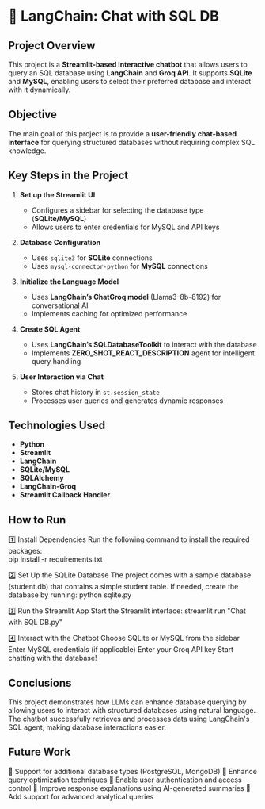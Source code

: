 # 🦜 LangChain: Chat with SQL DB

## Project Overview  
This project is a **Streamlit-based interactive chatbot** that allows users to query an SQL database using **LangChain** and **Groq API**. It supports **SQLite** and **MySQL**, enabling users to select their preferred database and interact with it dynamically.

## Objective  
The main goal of this project is to provide a **user-friendly chat-based interface** for querying structured databases without requiring complex SQL knowledge.

## Key Steps in the Project  

1. **Set up the Streamlit UI**  
   - Configures a sidebar for selecting the database type (**SQLite/MySQL**)  
   - Allows users to enter credentials for MySQL and API keys  

2. **Database Configuration**  
   - Uses `sqlite3` for **SQLite** connections  
   - Uses `mysql-connector-python` for **MySQL** connections  

3. **Initialize the Language Model**  
   - Uses **LangChain’s ChatGroq model** (Llama3-8b-8192) for conversational AI  
   - Implements caching for optimized performance  

4. **Create SQL Agent**  
   - Uses **LangChain’s SQLDatabaseToolkit** to interact with the database  
   - Implements **ZERO_SHOT_REACT_DESCRIPTION** agent for intelligent query handling  

5. **User Interaction via Chat**  
   - Stores chat history in `st.session_state`  
   - Processes user queries and generates dynamic responses  

## Technologies Used  
- **Python**  
- **Streamlit**  
- **LangChain**  
- **SQLite/MySQL**  
- **SQLAlchemy**  
- **LangChain-Groq**  
- **Streamlit Callback Handler**  

## How to Run  

1️⃣ Install Dependencies
Run the following command to install the required packages:  
pip install -r requirements.txt

2️⃣ Set Up the SQLite Database
The project comes with a sample database (student.db) that contains a simple student table.
If needed, create the database by running:
python sqlite.py

3️⃣ Run the Streamlit App
Start the Streamlit interface:
streamlit run "Chat with SQL DB.py"

4️⃣ Interact with the Chatbot
Choose SQLite or MySQL from the sidebar
Enter MySQL credentials (if applicable)
Enter your Groq API key
Start chatting with the database!

## Conclusions
This project demonstrates how LLMs can enhance database querying by allowing users to interact with structured databases using natural language.
The chatbot successfully retrieves and processes data using LangChain's SQL agent, making database interactions easier.

## Future Work
🔹 Support for additional database types (PostgreSQL, MongoDB)
🔹 Enhance query optimization techniques
🔹 Enable user authentication and access control
🔹 Improve response explanations using AI-generated summaries
🔹 Add support for advanced analytical queries

